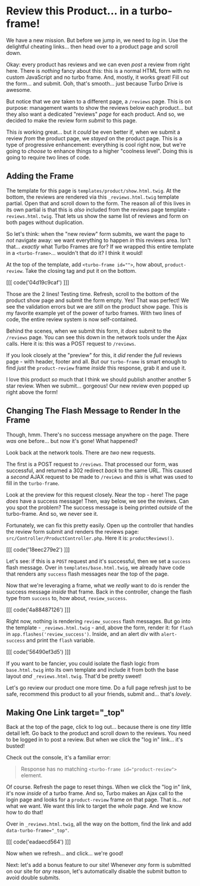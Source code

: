 # Review this Product... in a turbo-frame!

We have a new mission. But before we jump in, we need to *log* in. Use the delightful
cheating links... then head over to a product page and scroll down.

Okay: every product has reviews and we can even *post* a review from right here.
There is *nothing* fancy about this: this is a normal HTML form with no custom
JavaScript and no turbo frame. And, mostly, it works great! Fill out the form...
and submit. Ooh, that's smooth... just because Turbo Drive is awesome.

But notice that we *are* taken to a different page, a `/reviews` page. This is on
purpose: management wants to show the reviews below each product... but they also
want a dedicated "reviews" *page* for each product. And so, we decided to make the
review form *submit* to this page.

This *is* working great... but it *could* be even better if, when we submit a review
*from* the product page, we *stayed* on the product page. This is a type of
progressive enhancement: everything is cool right now, but we're going to *choose*
to enhance things to a higher "coolness level". Doing this is going to require
two lines of code.

## Adding the Frame

The template for this page is `templates/product/show.html.twig`. At the bottom,
the reviews are rendered via this `_reviews.html.twig` template partial. Open
that and scroll down to the form. The reason all of this lives in its own partial
is that this is *also* included from the reviews page template - `reviews.html.twig`.
That lets us show the same list of reviews and form on both pages without duplication.

So let's think: when the "new review" form submits, we want the page to *not*
navigate away: we want everything to happen *in* this reviews area. Isn't that...
*exactly* what Turbo Frames are for? If we wrapped this entire template in a
`<turbo-frame>`... wouldn't that do it? I think it would!

At the top of the template, add `<turbo-frame id="">`, how about, `product-review`.
Take the closing tag and put it on the bottom.

[[[ code('04d19c9caf') ]]]

Those are the 2 lines! Testing time. Refresh, scroll to the bottom of the product
show page and submit the form empty. Yes! That was perfect! We see the validation
errors but we are *still* on the product show page. This is my favorite example
yet of the power of turbo frames. With two lines of code, the entire review system
is now self-contained.

Behind the scenes, when we submit this form, it *does* submit to the `/reviews` page.
You can see this down in the network tools under the Ajax calls. Here it is: this
was a POST request to `/reviews`.

If you look closely at the "preview" for this, it *did* render the *full* reviews
page - with header, footer and all. But our `turbo-frame` is smart enough to find
*just* the `product-review` frame *inside* this response, grab it and use it.

I love this product *so* much that I think we should publish another another 5
star review. When we submit... gorgeous! Our new review even popped up right above
the form!

## Changing The Flash Message to Render In the Frame

Though, hmm. There's no success message anywhere on the page. There *was*
one before... but now it's gone! What happened?

Look back at the network tools. There are *two* new requests.

The first is a POST request to `/reviews`. That processed our form, was successful,
and returned a 302 redirect *back* to the same URL. This caused a *second* AJAX
request to be made to `/reviews` and *this* is what was used to fill in the
`turbo-frame`.

Look at the preview for this request closely. Near the top - here! The page
*does* have a success message! Then, way below, we see the reviews. Can you
spot the problem? The success message is being printed *outside* of the turbo-frame.
And so, we never see it.

Fortunately, we can fix this pretty easily. Open up the controller that handles
the review form submit and renders the reviews page: `src/Controller/ProductController.php`. Here it is: `productReviews()`.

[[[ code('18eec279e2') ]]]

Let's see: if this is a `POST` request and it's successful, then we set a
`success` flash message. Over in `templates/base.html.twig`, we already have
code that renders any `success` flash messages near the top of the page.

Now that we're leveraging a frame, what we *really* want to do is render
the success message *inside* that frame. Back in the controller, change the
flash type from `success` to, how about, `review_success`.

[[[ code('4a88487126') ]]]

Right now, nothing is rendering `review_success` flash messages. But go into the
template - `_reviews.html.twig` - and, above the form, render it: for
`flash` in `app.flashes('review_success')`. Inside, and an alert div with
`alert-success` and print the `flash` variable.

[[[ code('56490ef3d5') ]]]

If you want to be fancier, you could isolate the flash logic from `base.html.twig`
into its own template and include it from both the base layout
*and* `_reviews.html.twig`. That'd be pretty sweet!

Let's go review our product one more time. Do a full page refresh just to be safe,
recommend this product to all your friends, submit and... that's *lovely*.

## Making One Link target="_top"

Back at the top of the page, click to log out... because there is one *tiny* little
detail left. Go back to the product and scroll down to the reviews. You need to
be logged in to post a review. But when we click the "log in" link... it's busted!

Check out the console, it's a familiar error:

> Response has no matching `<turbo-frame id="product-review">` element.

Of course. Refresh the page to reset things. When we click the "log in" link, it's
now *inside* of a turbo frame. And so, Turbo makes an Ajax call to the
login page and looks for a `product-review` frame *on* that page. That is...
*not* what we want. We want this link to target the *whole* page. And we know how
to do that!

Over in `_reviews.html.twig`, all the way on the bottom, find the link and add
`data-turbo-frame="_top"`.

[[[ code('eadaecd564') ]]]

Now when we refresh... and click... we're good!

Next: let's add a bonus feature to our site! Whenever *any* form is submitted on
our site for *any* reason, let's automatically disable the submit button to avoid
double submits.
